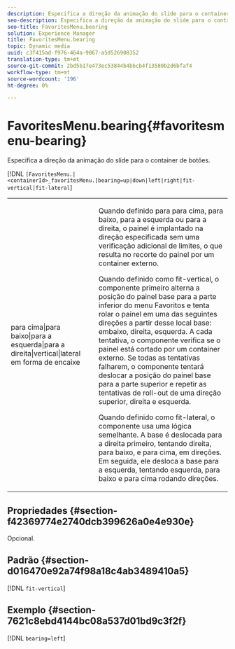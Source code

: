 ```yaml
---
description: Especifica a direção da animação do slide para o container de botões.
seo-description: Especifica a direção da animação do slide para o container de botões.
seo-title: FavoritesMenu.bearing
solution: Experience Manager
title: FavoritesMenu.bearing
topic: Dynamic media
uuid: c3f415ad-f976-464a-9067-a5d526908352
translation-type: tm+mt
source-git-commit: 2bd5b17e473ec53844b4bbcb4f13580b2d6bfaf4
workflow-type: tm+mt
source-wordcount: '196'
ht-degree: 0%

---
```



# FavoritesMenu.bearing{#favoritesmenu-bearing}

Especifica a direção da animação do slide para o container de botões.

[!DNL `[FavoritesMenu.|<containerId>_favoritesMenu.]bearing=up|down|left|right|fit-vertical|fit-lateral`]

<table id="table_2B109D2F91E64B5382B31921C3780FA5"> 
 <tbody> 
  <tr> 
   <td colname="col1"> <p><span class="codeph"> para cima|para baixo|para a esquerda|para a direita|vertical|lateral em forma de encaixe</span> </p> </td> 
   <td colname="col2"> <p> Quando definido para <span class="codeph"> para cima</span>, <span class="codeph"> para baixo</span>, <span class="codeph"> para a esquerda</span> ou <span class="codeph"> para a direita</span>, o painel é implantado na direção especificada sem uma verificação adicional de limites, o que resulta no recorte do painel por um container externo. </p> <p>Quando definido como <span class="codeph"> fit-vertical</span>, o componente primeiro alterna a posição do painel base para a parte inferior do menu Favoritos e tenta rolar o painel em uma das seguintes direções a partir desse local base: embaixo, direita, esquerda. A cada tentativa, o componente verifica se o painel está cortado por um container externo. Se todas as tentativas falharem, o componente tentará deslocar a posição do painel base para a parte superior e repetir as tentativas de roll-out de uma direção superior, direita e esquerda. </p> <p>Quando definido como <span class="codeph"> fit-lateral</span>, o componente usa uma lógica semelhante. A base é deslocada para a direita primeiro, tentando direita, para baixo, e para cima, em direções. Em seguida, ele desloca a base para a esquerda, tentando esquerda, para baixo e para cima rodando direções. </p> </td> 
  </tr> 
 </tbody> 
</table>

## Propriedades {#section-f42369774e2740dcb399626a0e4e930e}

Opcional.

## Padrão {#section-d016470e92a74f98a18c4ab3489410a5}

[!DNL `fit-vertical`]

## Exemplo {#section-7621c8ebd4144bc08a537d01bd9c3f2f}

[!DNL `bearing=left`]
